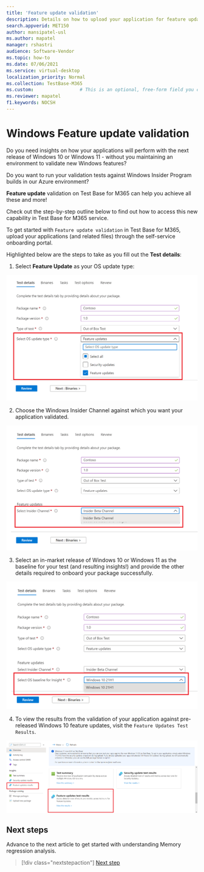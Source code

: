 ```yaml
---
title: 'Feature update validation'
description: Details on how to upload your application for feature update validation
search.appverid: MET150
author: mansipatel-usl
ms.author: mapatel
manager: rshastri
audience: Software-Vendor
ms.topic: how-to
ms.date: 07/06/2021
ms.service: virtual-desktop
localization_priority: Normal
ms.collection: TestBase-M365
ms.custom:                 # This is an optional, free-form field you can use to define your own collection of articles. If you have more than one value, format as a bulleted list. This field truncates to something like 144 characters (inclusive of spaces) so keep it short.
ms.reviewer: mapatel
f1.keywords: NOCSH
---
```

# Windows Feature update validation

Do you need insights on how your applications will perform with the next release of Windows 10 or Windows 11 - without you maintaining an environment to validate new Windows features? 

Do you want to run your validation tests against Windows Insider Program builds in our Azure environment?

**Feature update** validation on Test Base for M365 can help you achieve all these and more!

Check out the step-by-step outline below to find out how to access this new capability in Test Base for M365 service.

To get started with ```Feature update validation``` in Test Base for M365, upload your applications (and related files) through the self-service onboarding portal. 

Highlighted below are the steps to take as you fill out the **Test details**:

1. Select **Feature Update** as your OS update type:

![Feature update validation OS type.](Media/Feature-update-validation-01.png)

2. Choose the Windows Insider Channel against which you want your application validated.  

![Feature update validation. Choosing the Insider beta channel.](Media/Feature-update-validation-02.png)

3. Select an in-market release of Windows 10 or Windows 11 as the baseline for your test (and resulting insights!) and provide the other details required to onboard your package successfully.

![Feature update validation with released versions of Windows 10 and Windows 11.](Media/Feature-update-validation-03.png)

4. To view the results from the validation of your application against pre-released Windows 10 feature updates, visit the ```Feature Updates Test Results```.

![Feature update validation allows you to review results quickly.](Media/Feature-update-validation-04.png)


## Next steps

Advance to the next article to get started with understanding Memory regression analysis.
> [!div class="nextstepaction"]
> [Next step](memory.md)

<!---
Add button for next page
-->
